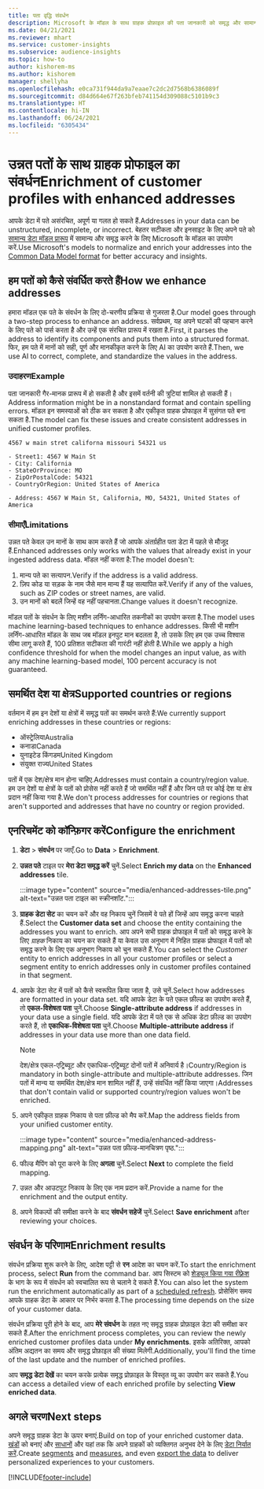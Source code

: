 ```yaml
---
title: पता वृद्धि संवर्धन
description: Microsoft के मॉडल के साथ ग्राहक प्रोफ़ाइल की पता जानकारी को समृद्ध और सामान्य करें.
ms.date: 04/21/2021
ms.reviewer: mhart
ms.service: customer-insights
ms.subservice: audience-insights
ms.topic: how-to
author: kishorem-ms
ms.author: kishorem
manager: shellyha
ms.openlocfilehash: e0ca731f944da9a7eaae7c2dc2d7568b6386089f
ms.sourcegitcommit: d84d664e67f263bfeb741154d309088c5101b9c3
ms.translationtype: HT
ms.contentlocale: hi-IN
ms.lasthandoff: 06/24/2021
ms.locfileid: "6305434"
---
```

# <a name="enrichment-of-customer-profiles-with-enhanced-addresses"></a><span data-ttu-id="a203f-103">उन्नत पतों के साथ ग्राहक प्रोफाइल का संवर्धन</span><span class="sxs-lookup"><span data-stu-id="a203f-103">Enrichment of customer profiles with enhanced addresses</span></span>

<span data-ttu-id="a203f-104">आपके डेटा में पते असंरचित, अपूर्ण या गलत हो सकते हैं.</span><span class="sxs-lookup"><span data-stu-id="a203f-104">Addresses in your data can be unstructured, incomplete, or incorrect.</span></span> <span data-ttu-id="a203f-105">बेहतर सटीकता और इनसाइट के लिए अपने पते को [सामान्य डेटा मॉडल प्रारूप](/common-data-model/schema/core/applicationcommon/address) में सामान्य और समृद्ध करने के लिए Microsoft के मॉडल का उपयोग करें.</span><span class="sxs-lookup"><span data-stu-id="a203f-105">Use Microsoft's models to normalize and enrich your addresses into the [Common Data Model format](/common-data-model/schema/core/applicationcommon/address) for better accuracy and insights.</span></span>

## <a name="how-we-enhance-addresses"></a><span data-ttu-id="a203f-106">हम पतों को कैसे संवर्धित करते हैं</span><span class="sxs-lookup"><span data-stu-id="a203f-106">How we enhance addresses</span></span>

<span data-ttu-id="a203f-107">हमारा मॉडल एक पते के संवर्धन के लिए दो-चरणीय प्रक्रिया से गुजरता है.</span><span class="sxs-lookup"><span data-stu-id="a203f-107">Our model goes through a two-step process to enhance an address.</span></span> <span data-ttu-id="a203f-108">सर्वप्रथम, यह अपने घटकों की पहचान करने के लिए पते को पार्स करता है और उन्हें एक संरचित प्रारूप में रखता है.</span><span class="sxs-lookup"><span data-stu-id="a203f-108">First, it parses the address to identify its components and puts them into a structured format.</span></span> <span data-ttu-id="a203f-109">फिर, हम पते में मानों को सही, पूर्ण और मानकीकृत करने के लिए AI का उपयोग करते हैं.</span><span class="sxs-lookup"><span data-stu-id="a203f-109">Then, we use AI to correct, complete, and standardize the values in the address.</span></span>

### <a name="example"></a><span data-ttu-id="a203f-110">उदाहरण</span><span class="sxs-lookup"><span data-stu-id="a203f-110">Example</span></span>

<span data-ttu-id="a203f-111">पता जानकारी गैर-मानक प्रारूप में हो सकती है और इसमें वर्तनी की त्रुटियां शामिल हो सकती हैं।</span><span class="sxs-lookup"><span data-stu-id="a203f-111">Address information might be in a nonstandard format and contain spelling errors.</span></span> <span data-ttu-id="a203f-112">मॉडल इन समस्याओं को ठीक कर सकता है और एकीकृत ग्राहक प्रोफाइल में सुसंगत पते बना सकता है.</span><span class="sxs-lookup"><span data-stu-id="a203f-112">The model can fix these issues and create consistent addresses in unified customer profiles.</span></span>

```Input
4567 w main stret californa missouri 54321 us
```

```Output
- Street1: 4567 W Main St
- City: California
- StateOrProvince: MO
- ZipOrPostalCode: 54321
- CountryOrRegion: United States of America

- Address: 4567 W Main St, California, MO, 54321, United States of America
```

### <a name="limitations"></a><span data-ttu-id="a203f-113">सीमाएँ</span><span class="sxs-lookup"><span data-stu-id="a203f-113">Limitations</span></span>

<span data-ttu-id="a203f-114">उन्नत पते केवल उन मानों के साथ काम करते हैं जो आपके अंतर्ग्रहीत पता डेटा में पहले से मौजूद हैं.</span><span class="sxs-lookup"><span data-stu-id="a203f-114">Enhanced addresses only works with the values that already exist in your ingested address data.</span></span> <span data-ttu-id="a203f-115">मॉडल नहीं करता है:</span><span class="sxs-lookup"><span data-stu-id="a203f-115">The model doesn't:</span></span> 

1. <span data-ttu-id="a203f-116">मान्य पते का सत्यापन.</span><span class="sxs-lookup"><span data-stu-id="a203f-116">Verify if the address is a valid address.</span></span>
2. <span data-ttu-id="a203f-117">ज़िप कोड या सड़क के नाम जैसे मान मान्य हैं यह सत्यापित करें.</span><span class="sxs-lookup"><span data-stu-id="a203f-117">Verify if any of the values, such as ZIP codes or street names, are valid.</span></span>
3. <span data-ttu-id="a203f-118">उन मानों को बदलें जिन्हें वह नहीं पहचानता.</span><span class="sxs-lookup"><span data-stu-id="a203f-118">Change values it doesn't recognize.</span></span>

<span data-ttu-id="a203f-119">मॉडल पतों के संवर्धन के लिए मशीन लर्निंग-आधारित तकनीकों का उपयोग करता है.</span><span class="sxs-lookup"><span data-stu-id="a203f-119">The model uses machine learning-based techniques to enhance addresses.</span></span> <span data-ttu-id="a203f-120">किसी भी मशीन लर्निंग-आधारित मॉडल के साथ जब मॉडल इनपुट मान बदलता है, तो उसके लिए हम एक उच्च विश्वास सीमा लागू करते हैं, 100 प्रतिशत सटीकता की गारंटी नहीं होती है.</span><span class="sxs-lookup"><span data-stu-id="a203f-120">While we apply a high confidence threshold for when the model changes an input value, as with any machine learning-based model, 100 percent accuracy is not guaranteed.</span></span>

## <a name="supported-countries-or-regions"></a><span data-ttu-id="a203f-121">समर्थित देश या क्षेत्र</span><span class="sxs-lookup"><span data-stu-id="a203f-121">Supported countries or regions</span></span>

<span data-ttu-id="a203f-122">वर्तमान में हम इन देशों या क्षेत्रों में समृद्ध पतों का समर्थन करते हैं:</span><span class="sxs-lookup"><span data-stu-id="a203f-122">We currently support enriching addresses in these countries or regions:</span></span> 

- <span data-ttu-id="a203f-123">ऑस्ट्रेलिया</span><span class="sxs-lookup"><span data-stu-id="a203f-123">Australia</span></span>
- <span data-ttu-id="a203f-124">कनाडा</span><span class="sxs-lookup"><span data-stu-id="a203f-124">Canada</span></span>
- <span data-ttu-id="a203f-125">युनाइटेड किंगडम</span><span class="sxs-lookup"><span data-stu-id="a203f-125">United Kingdom</span></span>
- <span data-ttu-id="a203f-126">संयुक्त राज्य</span><span class="sxs-lookup"><span data-stu-id="a203f-126">United States</span></span>

<span data-ttu-id="a203f-127">पतों में एक देश/क्षेत्र मान होना चाहिए.</span><span class="sxs-lookup"><span data-stu-id="a203f-127">Addresses must contain a country/region value.</span></span> <span data-ttu-id="a203f-128">हम उन देशों या क्षेत्रों के पतों को प्रोसेस नहीं करते हैं जो समर्थित नहीं हैं और जिन पते पर कोई देश या क्षेत्र प्रदान नहीं किया गया है.</span><span class="sxs-lookup"><span data-stu-id="a203f-128">We don't process addresses for countries or regions that aren't supported and addresses that have no country or region provided.</span></span>

## <a name="configure-the-enrichment"></a><span data-ttu-id="a203f-129">एनरिचमेंट को कॉन्फ़िगर करें</span><span class="sxs-lookup"><span data-stu-id="a203f-129">Configure the enrichment</span></span>

1. <span data-ttu-id="a203f-130">**डेटा** > **संवर्धन** पर जाएँ.</span><span class="sxs-lookup"><span data-stu-id="a203f-130">Go to **Data** > **Enrichment**.</span></span>

1. <span data-ttu-id="a203f-131">**उन्नत पते** टाइल पर **मेरा डेटा समृद्ध करें** चुनें.</span><span class="sxs-lookup"><span data-stu-id="a203f-131">Select **Enrich my data** on the **Enhanced addresses** tile.</span></span>

   :::image type="content" source="media/enhanced-addresses-tile.png" alt-text="उन्नत पता टाइल का स्क्रीनशॉट.":::

1. <span data-ttu-id="a203f-133">**ग्राहक डेटा सेट** का चयन करें और वह निकाय चुनें जिसमें वे पते हों जिन्हें आप समृद्ध करना चाहते हैं.</span><span class="sxs-lookup"><span data-stu-id="a203f-133">Select the **Customer data set** and choose the entity containing the addresses you want to enrich.</span></span> <span data-ttu-id="a203f-134">आप अपने सभी ग्राहक प्रोफाइल में पतों को समृद्ध करने के लिए *ग्राहक* निकाय का चयन कर सकते हैं या केवल उस अनुभाग में निहित ग्राहक प्रोफाइल में पतों को समृद्ध करने के लिए एक अनुभाग निकाय को चुन सकते हैं.</span><span class="sxs-lookup"><span data-stu-id="a203f-134">You can select the *Customer* entity to enrich addresses in all your customer profiles or select a segment entity to enrich addresses only in customer profiles contained in that segment.</span></span>

1. <span data-ttu-id="a203f-135">आपके डेटा सेट में पतों को कैसे स्वरूपित किया जाता है, उसे चुनें.</span><span class="sxs-lookup"><span data-stu-id="a203f-135">Select how addresses are formatted in your data set.</span></span> <span data-ttu-id="a203f-136">यदि आपके डेटा के पते एकल फ़ील्ड का उपयोग करते हैं, तो **एकल-विशेषता पता** चुनें.</span><span class="sxs-lookup"><span data-stu-id="a203f-136">Choose **Single-attribute address** if addresses in your data use a single field.</span></span> <span data-ttu-id="a203f-137">यदि आपके डेटा में पते एक से अधिक डेटा फ़ील्ड का उपयोग करते हैं, तो **एकाधिक-विशेषता पता** चुनें.</span><span class="sxs-lookup"><span data-stu-id="a203f-137">Choose **Multiple-attribute address** if addresses in your data use more than one data field.</span></span>

   > [!NOTE]
   > <span data-ttu-id="a203f-138">देश/क्षेत्र एकल-एट्रिब्यूट और एकाधिक-एट्रिब्यूट दोनों पतों में अनिवार्य है।</span><span class="sxs-lookup"><span data-stu-id="a203f-138">Country/Region is mandatory in both single-attribute and multiple-attribute addresses.</span></span> <span data-ttu-id="a203f-139">जिन पतों में मान्य या समर्थित देश/क्षेत्र मान शामिल नहीं हैं, उन्हें संवर्धित नहीं किया जाएगा।</span><span class="sxs-lookup"><span data-stu-id="a203f-139">Addresses that don't contain valid or supported country/region values won't be enriched.</span></span>

1.  <span data-ttu-id="a203f-140">अपने एकीकृत ग्राहक निकाय से पता फ़ील्ड को मैप करें.</span><span class="sxs-lookup"><span data-stu-id="a203f-140">Map the address fields from your unified customer entity.</span></span>

    :::image type="content" source="media/enhanced-address-mapping.png" alt-text="उन्नत पता फ़ील्ड-मानचित्रण पृष्ठ.":::

1. <span data-ttu-id="a203f-142">फील्ड मैपिंग को पूरा करने के लिए **अगला** चुनें.</span><span class="sxs-lookup"><span data-stu-id="a203f-142">Select **Next** to complete the field mapping.</span></span>

1. <span data-ttu-id="a203f-143">उन्नत और आउटपुट निकाय के लिए एक नाम प्रदान करें.</span><span class="sxs-lookup"><span data-stu-id="a203f-143">Provide a name for the enrichment and the output entity.</span></span>

1. <span data-ttu-id="a203f-144">अपने विकल्पों की समीक्षा करने के बाद **संवर्धन सहेजें** चुनें.</span><span class="sxs-lookup"><span data-stu-id="a203f-144">Select **Save enrichment** after reviewing your choices.</span></span>

## <a name="enrichment-results"></a><span data-ttu-id="a203f-145">संवर्धन के परिणाम</span><span class="sxs-lookup"><span data-stu-id="a203f-145">Enrichment results</span></span>

<span data-ttu-id="a203f-146">संवर्धन प्रक्रिया शुरू करने के लिए, आदेश पट्टी से **रन** आदेश का चयन करें.</span><span class="sxs-lookup"><span data-stu-id="a203f-146">To start the enrichment process, select **Run** from the command bar.</span></span> <span data-ttu-id="a203f-147">आप सिस्टम को [शेड्यूल किया गया रीफ़्रेश](system.md#schedule-tab) के भाग के रूप में संवर्धन को स्वचालित रूप से चलाने दे सकते हैं.</span><span class="sxs-lookup"><span data-stu-id="a203f-147">You can also let the system run the enrichment automatically as part of a [scheduled refresh](system.md#schedule-tab).</span></span> <span data-ttu-id="a203f-148">प्रोसेसिंग समय आपके ग्राहक डेटा के आकार पर निर्भर करता है.</span><span class="sxs-lookup"><span data-stu-id="a203f-148">The processing time depends on the size of your customer data.</span></span>

<span data-ttu-id="a203f-149">संवर्धन प्रक्रिया पूरी होने के बाद, आप **मेरे संवर्धन** के तहत नए समृद्ध ग्राहक प्रोफ़ाइल डेटा की समीक्षा कर सकते हैं.</span><span class="sxs-lookup"><span data-stu-id="a203f-149">After the enrichment process completes, you can review the newly enriched customer profiles data under **My enrichments**.</span></span> <span data-ttu-id="a203f-150">इसके अतिरिक्त, आपको अंतिम अद्यतन का समय और समृद्ध प्रोफ़ाइल की संख्या मिलेगी.</span><span class="sxs-lookup"><span data-stu-id="a203f-150">Additionally, you'll find the time of the last update and the number of enriched profiles.</span></span>

<span data-ttu-id="a203f-151">आप **समृद्ध डेटा देखें** का चयन करके प्रत्येक समृद्ध प्रोफ़ाइल के विस्तृत व्यू का उपयोग कर सकते हैं.</span><span class="sxs-lookup"><span data-stu-id="a203f-151">You can access a detailed view of each enriched profile by selecting **View enriched data**.</span></span>

## <a name="next-steps"></a><span data-ttu-id="a203f-152">अगले चरण</span><span class="sxs-lookup"><span data-stu-id="a203f-152">Next steps</span></span>

<span data-ttu-id="a203f-153">अपने समृद्ध ग्राहक डेटा के ऊपर बनाएं.</span><span class="sxs-lookup"><span data-stu-id="a203f-153">Build on top of your enriched customer data.</span></span> <span data-ttu-id="a203f-154">[खंडों](segments.md) को बनाएं और [साधानों](measures.md) और यहां तक कि अपने ग्राहकों को व्यक्तिगत अनुभव देने के लिए [डेटा निर्यात करें](export-destinations.md).</span><span class="sxs-lookup"><span data-stu-id="a203f-154">Create [segments](segments.md) and [measures](measures.md), and even [export the data](export-destinations.md) to deliver personalized experiences to your customers.</span></span>

[!INCLUDE[footer-include](../includes/footer-banner.md)]

